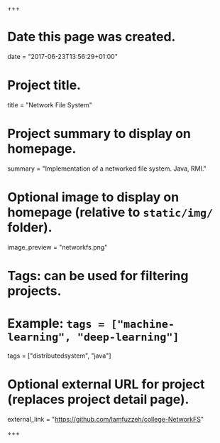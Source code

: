+++
# Date this page was created.
date = "2017-06-23T13:56:29+01:00"

# Project title.
title = "Network File System"

# Project summary to display on homepage.
summary = "Implementation of a networked file system. Java, RMI."

# Optional image to display on homepage (relative to `static/img/` folder).
image_preview = "networkfs.png"

# Tags: can be used for filtering projects.
# Example: `tags = ["machine-learning", "deep-learning"]`
tags = ["distributedsystem", "java"]

# Optional external URL for project (replaces project detail page).
external_link = "https://github.com/Iamfuzzeh/college-NetworkFS"

+++
